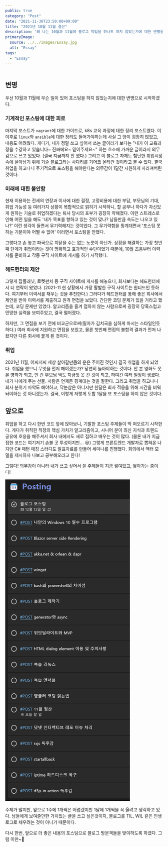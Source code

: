 ```yaml
---
public: true
category: "Post"
date: "2021-11-30T23:50:00+09:00"
title: "2021년 10월 11월 결산"
description: '왜 나는 10월과 11월에 블로그 작업을 하나도 하지 않았는가에 대한 변명을 길게 늘이면서 다시 주기적으로 포스팅하기로 다짐하는 포스트'
primaryImage:
  source: ../../images/Essay.jpg
  alt: "Essay"
tags:
  - "Essay"
---
```


```toc

```

## 변명

우선 10월과 11월에 무슨 일이 있어 포스팅을 하지 않았는지에 대한 변명으로 시작하겠다.

### 기계적인 포스팅에 대한 피로

마지막 포스트가 `vagrant`에 대한 가이드로, k8s 교육 과정에 대한 정리 포스트였다. 이 이후로 `linux`와 `ansible`에 대한 정리도 들어가야하는데 사실 그 양이 굉장히 많았고, 내용도 어려웠다. 게다가, 내가 정말 쓰고 싶어서 쓰는 글이라기 보다는 "내가 이 교육과정을 수강하고 있습니다~ 진짜에요~ 믿어주세요~" 하는 호소에 가까운 글이라서 의무감으로 쓰고 있었다. (결국 지금까지 안 썼다.) 그리고 이 블로그 자체도 험난한 취업시장 속에 살아남기 위해 기술 블로그라는 사다리를 기어코 올라간 것이라고 볼 수 있다. 결국 취업을 하고나니 주기적으로 포스팅을 해야한다는 의무감이 1달간 시원하게 사라져버린 것이다.

### 미래에 대한 불안함

현재 이용하는 전세의 연장과 이사에 대한 결정, 고정비용에 대한 부담, 부모님의 기대, 취업 가능성 등 여러가지 상황이 복합적으로 얽히기 시작하니, 할 공부나 하다가 자신있게 원하는 기술로 취업하겠다는 퇴사 당시의 포부가 굉장히 약해졌다. 이런 스트레스로 인해 어떤 일을 해도 '내가 목표를 향하고 있는 것이 맞나? 남들만큼 속도는 나오고 있나?' 이런 생각이 들면서 무기력해지는 것이었다. 그 무기력함을 핑계대면서 '포스팅 못하는 기분이야 어쩔 수 없어' 이러면서 포스팅을 안했다.

그렇다고 손 놓고 파국으로 치닫을 수는 없는 노릇이 아닌가. 상황을 해결하는 가장 첫번째 단계가 취업이라는 것이 명확하고 효과적인 수단이었기 때문에, 10월 즈음부터 이력서를 준비하고 각종 구직 사이트에 게시를 하기 시작했다.

### 헤드헌터의 제안

그렇게 잡플래닛, 로켓펀치 등 구직 사이트에 게시를 해놓으니, 회사보다는 헤드헌터에서 더 연락이 왔었다. (2021-11 현 상황에서 가장 활발한 구직 사이트는 원티드인 듯하다. 여기부터 이력서를 채우는 것을 추천한다.) 그러다가 헤드헌터를 통해 좋은 회사에서 제안을 받아 이력서를 제출하고 원격 면접을 보았다. 간단한 코딩 문제가 있을 거라고 했는데, 코딩 문제만 있었다. 알고리즘을 즐겨 접하지 않는 사람으로써 굉장히 당혹스럽고 민망한 실력을 보여주었고, 결국 떨어졌다.

하지만, 그 면접을 보기 전에 비교군으로써(필자가 김치국을 심하게 마시는 스타일인듯하다.) 여러 회사에 지원하고 면접을 보았고, 물론 첫번째 면접의 불합격 결과가 먼저 나왔지만 다른 회사에 붙게 된 것이다.

### 취업

2021년 11월, 어찌저찌 세상 살아갈만큼의 운은 주어진 것인지 결국 취업을 하게 되었다. 취업을 했으니 무엇을 먼저 해야겠는가? 당연히 놀아야하는 것이다. 안 본 영화도 못 본 영화가 되고, 안 간 부모님 댁도 지금껏 못 간 것이 되고, 하여간 여러 일정이 생겼다. 내가 나에게 주는 선물. 사람은 언제든 핑계대는 것을 잘한다. 그리고 취업을 하고나니 회사 분위기 파악도 해야하고, 닥눈삼은 아니지만 한달은 회사 적응을 위해 시간을 비워놔야하는 것 아니겠는가. 결국, 이렇게 저렇게 도합 1달을 또 포스팅을 하지 않은 것이다.

## 앞으로

취업을 하고 다시 한번 코드 앞에 앉아보니, 기발한 포스팅 주제들이 막 떠오르기 시작한다. 게다가 취직한 직장의 핵심 가치가 알고리즘이고, 시니어 분이 최신 지식과 트렌드 공유에 호응을 해주셔서 회사 내에서도 새로 접하고 배우는 것이 많다. (물론 내가 지금 접한 코드는 여기저기 손볼 곳 투성이지만... 😒) 그렇게 프론트엔드 개발자로 뽑혀온 나지만 C# 패턴 매칭 스터디도 발표자료를 만들어 세미나를 진행했다. 회의에서 액터 모델을 제시하자 나보고 공부해오라고 한다!

그렇다! 의무감이 아니라 내가 쓰고 싶어서 쓸 주제들이 지금 쌓여있고, 쌓아가는 중이다!

![작성해야 할 주제들](./todo.png)

주제가 많지만, 앞으로 1주에 1개씩은 어렵겠지만 1달에 1개씩을 꼭 올려고 생각하고 있다. 남들에게 보여줄만한 가치있는 글을 쓰고 싶은것이지, 블로그를 TIL, WIL 같은 인생 로그로 채우려는 것이 아니기 때문이다.

다시 한번, 앞으로 더 좋은 내용의 포스팅으로 블로그 방문객들을 맞이하도록 하겠다. 그럼 이만~🎊
